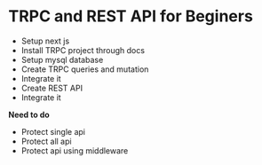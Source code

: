 # TRPC and REST API for Beginers

- Setup next js
- Install TRPC project through docs
- Setup mysql database
- Create TRPC queries and mutation
- Integrate it
- Create REST API
- Integrate it

**Need to do**

- Protect single api
- Protect all api
- Protect api using middleware
